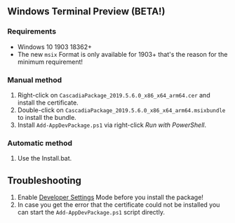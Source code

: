 ## Windows Terminal Preview (BETA!)


### Requirements
* Windows 10 1903 18362+
* The new `msix` Format is only available for 1903+ that's the reason for the minimum requirement!


### Manual method
1. Right-click on `CascadiaPackage_2019.5.6.0_x86_x64_arm64.cer` and install the certificate.
2. Double-click on `CascadiaPackage_2019.5.6.0_x86_x64_arm64.msixbundle` to install the bundle.
3. Install `Add-AppDevPackage.ps1` via right-click _Run with PowerShell_.


### Automatic method
1. Use the Install.bat.


## Troubleshooting

1. Enable [Developer Settings](https://docs.microsoft.com/en-us/windows/uwp/get-started/enable-your-device-for-development) Mode before you install the package!
2. In case you get the error that the certificate could not be installed you can start the `Add-AppDevPackage.ps1` script directly.